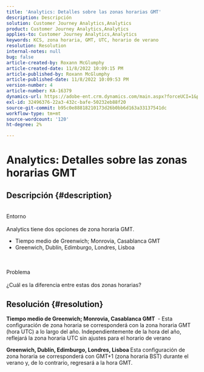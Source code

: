 ```yaml
---
title: 'Analytics: Detalles sobre las zonas horarias GMT'
description: Descripción
solution: Customer Journey Analytics,Analytics
product: Customer Journey Analytics,Analytics
applies-to: Customer Journey Analytics,Analytics
keywords: KCS, zona horaria, GMT, UTC, horario de verano
resolution: Resolution
internal-notes: null
bug: false
article-created-by: Roxann McGlumphy
article-created-date: 11/8/2022 10:09:15 PM
article-published-by: Roxann McGlumphy
article-published-date: 11/8/2022 10:09:53 PM
version-number: 4
article-number: KA-16379
dynamics-url: https://adobe-ent.crm.dynamics.com/main.aspx?forceUCI=1&pagetype=entityrecord&etn=knowledgearticle&id=5d57a0f9-b15f-ed11-9561-6045bd006704
exl-id: 32496376-22a3-432c-bafe-50232eb88f20
source-git-commit: b95c0e88818210173d26b0bb6d163a33137541dc
workflow-type: tm+mt
source-wordcount: '120'
ht-degree: 2%

---
```


# Analytics: Detalles sobre las zonas horarias GMT

## Descripción {#description}

<br>Entorno<br><br>
Analytics tiene dos opciones de zona horaria GMT.

- Tiempo medio de Greenwich; Monrovia, Casablanca GMT
- Greenwich, Dublín, Edimburgo, Londres, Lisboa

<br><br>Problema<br><br>
¿Cuál es la diferencia entre estas dos zonas horarias?


## Resolución {#resolution}


<b>Tiempo medio de Greenwich; Monrovia, Casablanca GMT </b> - Esta configuración de zona horaria se corresponderá con la zona horaria GMT (hora UTC) a lo largo del año. Independientemente de la hora del año, reflejará la zona horaria UTC sin ajustes para el horario de verano

<b>Greenwich, Dublín, Edimburgo, Londres, Lisboa </b>Esta configuración de zona horaria se corresponderá con GMT+1 (zona horaria BST) durante el verano y, de lo contrario, regresará a la hora GMT.
